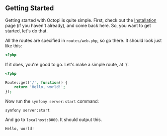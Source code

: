 ## Getting Started
Getting started with Octopi is quite simple.  First, check out the [Installation](/octopi/2/docs/installation) page (if you haven't already), and come back here.  So, you want to get started, let's do that.

All the routes are specified in `routes/web.php`, so go there.  It should look just like this:
```php
<?php
```

If it does, you're good to go.  Let's make a simple route, at '/'.
```php
<?php

Route::get('/', function() {
    return 'Hello, world!';
});
```

Now run the `symfony server:start` command:
```shell
symfony server:start
```

And go to `localhost:8000`.  It should output this.
```html
Hello, world!
```